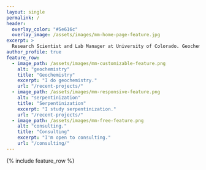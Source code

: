 ```yaml
---
layout: single
permalink: /
header:
  overlay_color: "#5e616c"
  overlay_image: /assets/images/mm-home-page-feature.jpg
excerpt: >
  Research Scientist and Lab Manager at University of Colorado. Geochemistry, Raman Spectroscopy, Serpentinization.
author_profile: true
feature_row:
  - image_path: /assets/images/mm-customizable-feature.png
    alt: "geochemistry"
    title: "Geochemistry"
    excerpt: "I do geochemistry."
    url: "/recent-projects/"
  - image_path: /assets/images/mm-responsive-feature.png
    alt: "serpentinization"
    title: "Serpentinization"
    excerpt: "I study serpentinization."
    url: "/recent-projects/"
  - image_path: /assets/images/mm-free-feature.png
    alt: "consulting."
    title: "Consulting"
    excerpt: "I'm open to consulting."
    url: "/consulting/"   
---
```


{% include feature_row %}
